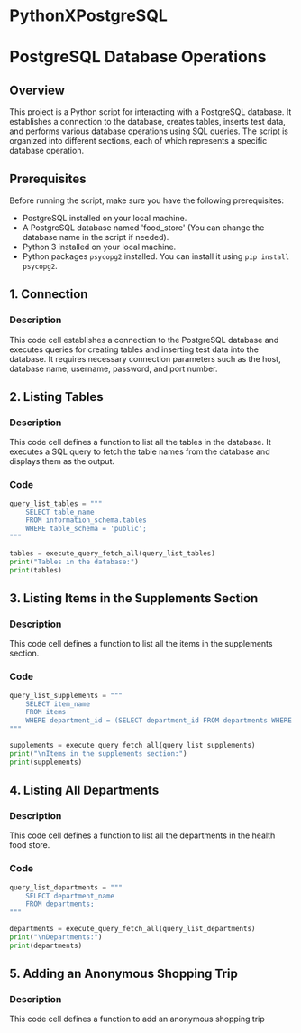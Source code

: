 # PythonXPostgreSQL
# PostgreSQL Database Operations

## Overview

This project is a Python script for interacting with a PostgreSQL database. It establishes a connection to the database, creates tables, inserts test data, and performs various database operations using SQL queries. The script is organized into different sections, each of which represents a specific database operation.

## Prerequisites

Before running the script, make sure you have the following prerequisites:

- PostgreSQL installed on your local machine.
- A PostgreSQL database named 'food_store' (You can change the database name in the script if needed).
- Python 3 installed on your local machine.
- Python packages `psycopg2` installed. You can install it using `pip install psycopg2`.

## 1. Connection

### Description

This code cell establishes a connection to the PostgreSQL database and executes queries for creating tables and inserting test data into the database. It requires necessary connection parameters such as the host, database name, username, password, and port number.


## 2. Listing Tables

### Description

This code cell defines a function to list all the tables in the database. It executes a SQL query to fetch the table names from the database and displays them as the output.

### Code

```python
query_list_tables = """
    SELECT table_name
    FROM information_schema.tables
    WHERE table_schema = 'public';
"""

tables = execute_query_fetch_all(query_list_tables)
print("Tables in the database:")
print(tables)
```

<a name="two"></a>
## 3. Listing Items in the Supplements Section

### Description

This code cell defines a function to list all the items in the supplements section.

### Code

```python
query_list_supplements = """
    SELECT item_name
    FROM items
    WHERE department_id = (SELECT department_id FROM departments WHERE department_name = 'supplements');
"""

supplements = execute_query_fetch_all(query_list_supplements)
print("\nItems in the supplements section:")
print(supplements)
```

<a name="three"></a>
## 4. Listing All Departments

### Description

This code cell defines a function to list all the departments in the health food store.

### Code

```python
query_list_departments = """
    SELECT department_name
    FROM departments;
"""

departments = execute_query_fetch_all(query_list_departments)
print("\nDepartments:")
print(departments)
```

<a name="four"></a>
## 5. Adding an Anonymous Shopping Trip

### Description

This code cell defines a function to add an anonymous shopping trip
